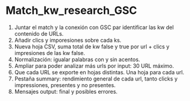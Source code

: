 # Match_kw_research_GSC

1. Juntar el match y la conexión con GSC par identificar las kw del contenido de URLs.
2. Añadir clics y imporesiones sobre cada ks.
3. Nueva hoja CSV, suma total de kw false y true por url + clics y impresiones de las kw false.
4. Normalización: igualar palabras con y sin acentos.
5. Ampliar para poder analizar más urls por input: 30 URL máximo.
6. Que cada URL se exporte en hojas distintas. Una hoja para cada url.
7. Pestaña summary: rendimiento general de cada url, tanto clicks y impressiones, presentes y no presentes.
8. Mensajes output: final y posibles errores.

